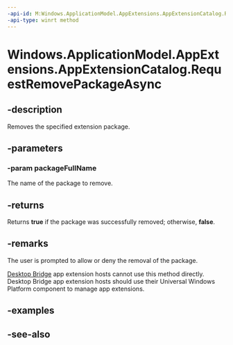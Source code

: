 ----api-id: M:Windows.ApplicationModel.AppExtensions.AppExtensionCatalog.RequestRemovePackageAsync(System.String)
-api-type: winrt method
---<!-- Method syntaxpublic Windows.Foundation.IAsyncOperation<bool> RequestRemovePackageAsync(System.String packageFullName)--># Windows.ApplicationModel.AppExtensions.AppExtensionCatalog.RequestRemovePackageAsync## -descriptionRemoves the specified extension package.## -parameters### -param packageFullNameThe name of the package to remove.<!--how do you know the 'full' name?-->## -returnsReturns **true** if the package was successfully removed; otherwise, **false**.## -remarksThe user is prompted to allow or deny the removal of the package.[Desktop Bridge](https://developer.microsoft.com/en-us/windows/bridges/desktop) app extension hosts cannot use this method directly. Desktop Bridge app extension hosts should use their Universal Windows Platform component to manage app extensions.## -examples## -see-also